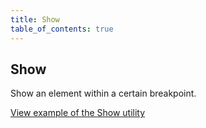 ```yaml
---
title: Show
table_of_contents: true
---
```


## Show

Show an element within a certain breakpoint.

<a href="https://canonical-web-and-design.github.io/vanilla-framework/examples/utilities/show/"
    class="js-example">
View example of the Show utility
</a>
